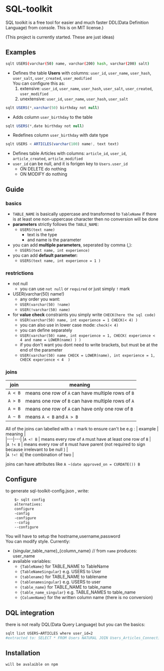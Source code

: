 # SQL-toolkit

SQL toolkit is a free tool for easier and much faster DDL(Data Definition Language) from console.
This is on MIT license.)

(This project is currently started. These are just ideas) 

## Examples

```bash
sqlt USERS(varchar(50) name, varchar(200) hash, varchar(200) salt) 
```

- Defines the table **Users** with columns: `user_id`, `user_name`, `user_hash`, `user_salt`, `user_created`, `user_modified`  
  You can configure this as:   
  1. extensive: `user_id`, `user_name`, `user_hash`, `user_salt`, `user_created`, `user_modified`  
  2. unextensive: `user_id`, `user_name`, `user_hash`, `user_salt`  

```javascript
sqlt USERS(*,varchar(50) birthday not null)
```

- Adds column `user_birthday` to the table

```javascript
sqlt USERS(*,date birthday not null)
```
- Redefines column `user_birthday` with date type 

```javascript
sqlt USERS < ARTICLES(varchar(100) name!, text text)
```
- Defines table Articles with columns: `article_id`, `user_id`, `article_created`, `article_modified`
- `user_id` can be null, and it is forigen key to `Users.user_id`
  -  ON DELETE do nothing
  -  ON MODIFY do nothing

## Guide

### basics
- `TABLE_NAME` is basically uppercase and transformed to `TableName`
if there is at least one non-uppercase character then no conversion will be done  
- **parameters** strictly follows the `TABLE_NAME`:  
  - `USERS(text name)`    
    - text is the type 
    - and name is the parameter  
- you can add **multiple parameters**, seperated by comma (,):
  - `USERS(text name, int experience)`
- you can add **default parameter:**
  - `USERS(text name, int experience = 1 )`
  
### restrictions
- not null
  - you can use `not null` or `required` or just simply `!` mark
- USER(varchar(50) name!)
  - any order you want:
  - `USER(varchar(50) !name)`
  - `USER(!varchar(50) name)`
- for **value check** constraints you simply write `CHECK(here the sql code)`
  - `USER(varchar(50) name, int experience = 1 CHECK(< 4) ) `
  - you can also use in lower case mode: `check(< 4)`
  - you can define separately
  - `USER(varchar(50) name, int experience = 1, CHECK( experience < 4 and name = LOWER(name) ) ) `
  - if you don't want you dont need to write brackets, but must be at the end of the parameter
  - `USER(varchar(50) name CHECK = LOWER(name), int experience = 1, CHECK experience < 4  ) `

### joins 

| join    |   meaning                                            |  
|---------|------------------------------------------------------|  
| `A < B` |  means one row of `A` can have multiple rows of `B`  |  
| `A > B` |  means one row of `B` can have multiple rows of `A`  |  
| `A = B` |  means one row of `A` can have only one row of `B`   |  
| `A ~ B` |  means `A < B` and `A > B`                           |  


All of the joins can labelled with a `!` mark to ensure can't be e.g :
| example |   meaning                                                                                     |   
|---|---|
|`A <! B` | means every row of `A` must have at least one row of `B`                                      |  
|`A !< B` | means every row of `B` must have parent (not required to sign because irrelevant to be null ) |  
|`A !<! B`| the combination of two                                                                        |  

joins can have attributes like 
`A ~(date approved_on = CURDATE()) B`

	
## Configure
to generate sql-toolkit-config.json , write:
```bash
	$> sqlt config
    alternatives:
    configure
    -config
    -configure
    --cofig
    --configure
```
You will have to setup the hostname,username,password  
You can modify style. Currently:  
- {singular_table_name}_{column_name} // from `name` produces: user_name
- available variables:
  - `{TableName}` for TABLE_NAME to TableName
  - `{TableNameSingular}` e.g. USERS to User
  - `{tablename}` for TABLE_NAME to tablename
  - `{tablenamesingular}` e.g. USERS to user
  - `{table_name}` for TABLE_NAME to table_name
  - `{table_name_singular}` e.g. TABLE_NAMES to table_name
  - `{ColumnName}` for the written column name (there is no conversion)

## DQL integration 
there is not really DQL(Data Query Language) but you can the basics:
```bash
sqlt list USERS~ARTICLES where user_id=2
#extracted to: SELECT * FROM Users NATURAL JOIN Users_Articles_Connections NATURAL JOIN Articles
```

## Installation
	will be avalaible on npm 
  